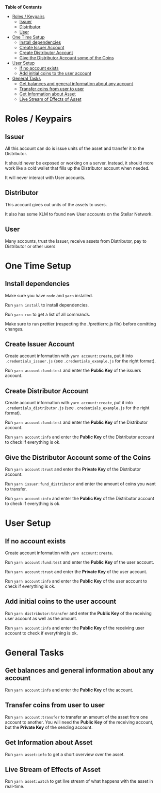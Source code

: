 <!-- markdown-toc start - Don't edit this section. Run M-x markdown-toc-refresh-toc -->
**Table of Contents**

- [Roles / Keypairs](#roles--keypairs)
    - [Issuer](#issuer)
    - [Distributor](#distributor)
    - [User](#user)
- [One Time Setup](#one-time-setup)
    - [Install dependencies](#install-dependencies)
    - [Create Issuer Account](#create-issuer-account)
    - [Create Distributor Account](#create-distributor-account)
    - [Give the Distributor Account some of the Coins](#give-the-distributor-account-some-of-the-coins)
- [User Setup](#user-setup)
    - [If no account exists](#if-no-account-exists)
    - [Add initial coins to the user account](#add-initial-coins-to-the-user-account)
- [General Tasks](#general-tasks)
    - [Get balances and general information about any account](#get-balances-and-general-information-about-any-account)
    - [Transfer coins from user to user](#transfer-coins-from-user-to-user)
    - [Get Information about Asset](#get-information-about-asset)
    - [Live Stream of Effects of Asset](#live-stream-of-effects-of-asset)

<!-- markdown-toc end -->


# Roles / Keypairs


## Issuer

All this account can do is issue units of the asset and transfer it to the Distributor.

It should never be exposed or working on a server. Instead, it should more work like a cold wallet that fills up the Distributor account when needed.

It will never interact with User accounts.


## Distributor

This account gives out units of the assets to users.

It also has some XLM to found new User accounts on the Stellar Network.


## User

Many accounts, trust the Issuer, receive assets from Distributor, pay to Distributor or other users


# One Time Setup


## Install dependencies

Make sure you have `node` and `yarn` installed.

Run `yarn install` to install dependencies.

Run `yarn run` to get a list of all commands.

Make sure to run prettier (respecting the ./prettierrc.js file) before comitting changes.


## Create Issuer Account

Create account information with `yarn account:create`, put it into `.credentials_issuer.js` (see `.credentials_example.js` for the right format).

Run `yarn account:fund:test` and enter the **Public Key** of the issuers account.


## Create Distributor Account

Create account information with `yarn account:create`, put it into `.credentials_distributor.js` (see `.credentials_example.js` for the right format).

Run `yarn account:fund:test` and enter the **Public Key** of the Distributor account.

Run `yarn account:info` and enter the **Public Key** of the Distributor account to check if everything is ok.


## Give the Distributor Account some of the Coins

Run `yarn account:trust` and enter the **Private Key** of the Distributor account.

Run `yarn issuer:fund_distributor` and enter the amount of coins you want to transfer.

Run `yarn account:info` and enter the **Public Key** of the Distributor account to check if everything is ok.


# User Setup


## If no account exists

Create account information with `yarn account:create`.

Run `yarn account:fund:test` and enter the **Public Key** of the user account.

Run `yarn account:trust` and enter the **Private Key** of the user account.

Run `yarn account:info` and enter the **Public Key** of the user account to check if everything is ok.


## Add initial coins to the user account

Run `yarn distributor:transfer` and enter the **Public Key** of the receiving user account as well as the amount.

Run `yarn account:info` and enter the **Public Key** of the receiving user account to check if everything is ok.


# General Tasks


## Get balances and general information about any account

Run `yarn account:info` and enter the **Public Key** of the account.


## Transfer coins from user to user

Run `yarn account:transfer` to transfer an amount of the asset from one account to another. You will need the **Public Key** of the receiving account, but the **Private Key** of the sending account.


## Get Information about Asset

Run `yarn asset:info` to get a short overview over the asset.

## Live Stream of Effects of Asset

Run `yarn asset:watch` to get live stream of what happens with the asset in real-time.
